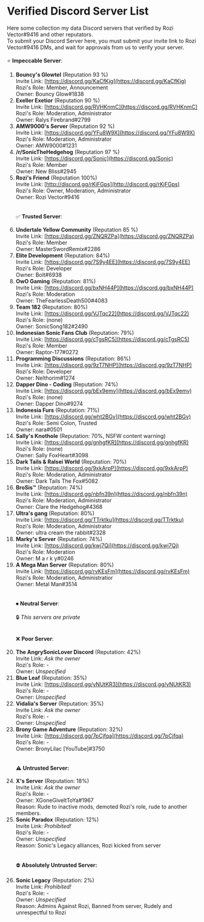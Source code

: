 # Verified Discord Server List
Here some collection my data Discord servers that verified by Rozi Vector#9416 and other reputators.
<br />
To submit your Discord Server here, you must submit your invite link to Rozi Vector#9416 DMs, and wait for approvals from us to verify your server.
<br />
<br />
⭐ **Impeccable Server**: <br />
1. **Bouncy's Glowtel** (Reputation 93 %)<br />
Invite Link: [https://discord.gg/KaCfKjg](https://discord.gg/KaCfKjg) <br />
Rozi's Role: Member, Announcement <br />
Owner: Bouncy Glow#1838 <br />
2. **Exeller Exetior** (Reputation 90 %)<br />
Invite Link: [https://discord.gg/RVHKnmC](https://discord.gg/RVHKnmC) <br />
Rozi's Role: Moderation, Administrator <br />
Owner: Ralys Firebrand#2799 <br />
3. **AMW9000's Server** (Reputation 92 %)<br />
Invite Link: [https://discord.gg/YFu8W9X](https://discord.gg/YFu8W9X) <br />
Rozi's Role: Moderation, Administrator <br />
Owner: AMW9000#1231 <br />
4. **/r/SonicTheHedgehog** (Reputation 97 %) <br />
Invite Link: [https://discord.gg/Sonic](https://discord.gg/Sonic) <br />
Rozi's Role: Member <br />
Owner: New Bliss#2945 <br />
5. **Rozi's Friend** (Reputation 100%) <br />
Invite Link: [http://discord.gg/rKjFGps](http://discord.gg/rKjFGps) <br />
Rozi's Role: Owner, Moderation, Administrator <br />
Owner: Rozi Vector#9416 <br /> <br /> <br />
✅ **Trusted Server**: <br /> <br />
1. **Undertale Yellow Community** (Reputation 85 %)<br />
Invite Link: [https://discord.gg/ZNQRZPa](https://discord.gg/ZNQRZPa) <br />
Rozi's Role: Member <br />
Owner: MasterSwordRemix#2286 <br />
2. **Elite Development** (Reputation: 84%) <br />
Invite Link: [https://discord.gg/7S9y4EE](https://discord.gg/7S9y4EE) <br />
Rozi's Role: Developer <br />
Owner: Bolt#6938 <br />
3. **OwO Gaming** (Reputation: 81%) <br />
Invite Link: [https://discord.gg/bxNH44P](https://discord.gg/bxNH44P) <br />
Rozi's Role: Moderation <br />
Owner: TheFearlessDeath500#4083 <br />
4. **Team 182** (Reputation: 80%) <br />
Invite Link: [https://discord.gg/VJTqc22](https://discord.gg/VJTqc22) <br />
Rozi's Role: (none) <br />
Owner: SonicSong182#2490 <br />
5. **Indonesian Sonic Fans Club** (Reputation: 79%) <br />
Invite Link: [https://discord.gg/cTgsRC5](https://discord.gg/cTgsRC5) <br />
Rozi's Role: Member <br />
Owner: Raptor-177#0272 <br />
6. **Programming Discussions** (Reputation: 86%) <br />
Invite Link: [https://discord.gg/9zT7NHP](https://discord.gg/9zT7NHP) <br />
Rozi's Role: Developer <br />
Owner: Nelthorim#1274 <br />
7. **Dapper Dino - Coding** (Reputation: 74%) <br />
Invite Link: [https://discord.gg/bEx9emv](https://discord.gg/bEx9emv) <br />
Rozi's Role: (none) <br />
Owner: Dapper Dino#9274 <br />
8. **Indonesia Furs** (Reputation: 71%) <br />
Invite Link: [https://discord.gg/wht2BGv](https://discord.gg/wht2BGv) <br />
Rozi's Role: Semi Colon, Trusted <br />
Owner: nara#0501 <br />
9. **Sally's Knothole** (Reputation: 70%, NSFW content warning) <br />
Invite Link: [https://discord.gg/gnhgfKR](https://discord.gg/gnhgfKR) <br />
Rozi's Role: (none) <br />
Owner: Sally FoxHeart#3098 <br />
10. **Dark Tails & Ralsei World** (Reputation: 70%) <br />
Invite Link: [https://discord.gg/9xkArpP](https://discord.gg/9xkArpP) <br />
Rozi's Role: Moderation, Administrator <br />
Owner: Dark Tails The Fox#5082 <br />
11. **BroSis™** (Reputation: 74%) <br />
Invite Link: [https://discord.gg/nbfn39n](https://discord.gg/nbfn39n)<br />
Rozi's Role: Moderation, Administrator <br />
Owner: Clare the Hedgehog#4368 <br />
12. **Ultra's gang** (Reputation: 80%) <br />
Invite Link: [https://discord.gg/TTrktku](https://discord.gg/TTrktku)<br />
Rozi's Role: Moderation, Administrator <br />
Owner: ultra cream the rabbit#2328 <br />
13. **Marky's Server** (Reputation: 74%) <br />
Invite Link: [https://discord.gg/kwj7Qj](https://discord.gg/kwj7Qj)<br />
Rozi's Role: Moderation <br />
Owner: M a r k y#0246 <br />
14. **A Mega Man Server** (Reputation: 80%) <br /> 
Invite Link: [https://discord.gg/rvKEsFm](https://discord.gg/rvKEsFm)<br />
Rozi's Role: Moderation, Administratior <br />
Owner: Metal Man#3514 <br /> <br /> <br />
⏺ **Neutral Server**: <br /> <br />
🔒 *This servers are private* <br /> <br /> <br />
❌ **Poor Server**: <br /> <br />
1. **The AngrySonicLover Discord** (Reputation: 42%) <br />
Invite Link: *Ask the owner* <br />
Rozi's Role: - <br />
Owner: *Unspecified* <br />
2. **Blue Leaf** (Reputation: 35%) <br />
Invite Link: [https://discord.gg/yNUtKR3](https://discord.gg/yNUtKR3) <br />
Rozi's Role: - <br />
Owner: *Unspecified* <br />
3. **Vidalia's Server** (Reputation: 35%) <br />
Invite Link: *Ask the owner* <br />
Rozi's Role: - <br />
Owner: *Unspecified* <br />
4. **Brony Game Adventure** (Reputation: 32%) <br />
Invite Link: [https://discord.gg/7pCjfqa](https://discord.gg/7pCjfqa) <br />
Rozi's Role: - <br />
Owner: BronyLilac [YouTube]#3750 <br /> <br /> <br />
⚠ **Untrusted Server:** <br /> <br />
1. **X's Server** (Reputation: 18%) <br />
Invite Link: *Ask the owner* <br />
Rozi's Role: - <br />
Owner: XGoneGiveItToYa#1967 <br />
Reason: Rude to inactive mods, demoted Rozi's role, rude to another members. <br />
2. **Sonic Paradox** (Reputation: 12%) <br />
Invite Link: *Prohibited!* <br />
Rozi's Role: - <br />
Owner: *Unspecified* <br />
Reason: Sonic's Legacy alliances, Rozi kicked from server <br /> <br /> <br />
⛔ **Absolutely Untrusted Server:** <br /> <br />
1. **Sonic Legacy** (Reputation: 2%) <br />
Invite Link: *Prohibited!* <br />
Rozi's Role: - <br />
Owner: *Unspecified* <br />
Reason: Admins Against Rozi, Banned from server, Rudely and unrespectful to Rozi <br /> <br /> <br />
